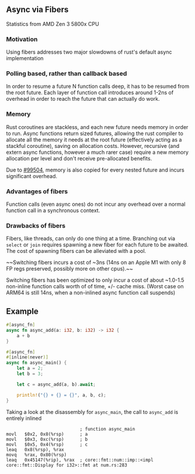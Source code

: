 ## Async via Fibers

Statistics from AMD Zen 3 5800x CPU

### Motivation

Using fibers addresses two major slowdowns of rust's default async implementation

### Polling based, rather than callback based
In order to resume a future N function calls deep, it has to be resumed from the root future. Each layer of function call introduces around 1-2ns of overhead in order to reach the future that can actually do work.

### Memory
Rust coroutines are stackless, and each new future needs memory in order to run. Async functions return sized futures, allowing the rust compiler to allocate all the memory it needs at the root future (effectively acting as a stackful coroutine), saving on allocation costs. However, recursive (and extern async functions, however a much rarer case) require a new memory allocation per level and don't receive pre-allocated benefits.

Due to [#99504](https://github.com/rust-lang/rust/issues/99504), memory is also copied for every nested future and incurs significant overhead.

### Advantages of fibers

Function calls (even async ones) do not incur any overhead over a normal function call in a synchronous context.

### Drawbacks of fibers

Fibers, like threads, can only do one thing at a time. Branching out via `select` or `join` requires spawning a new fiber for each future to be awaited.
The cost of spawning fibers can be alleviated with a pool.

~~Switching fibers incurs a cost of ~3ns (14ns on an Apple M1 with only 8 FP regs preserved, possibly more on other cpus).~~

Switching fibers has been optimized to only incur a cost of about ~1.0-1.5 non-inline function calls worth of of time, +/- cache miss. (Worst case on ARM64 is still 14ns, when a non-inlined async function call suspends)

## Example

```rust
#[async_fn]
async fn async_add(a: i32, b: i32) -> i32 {
	a + b
}

#[async_fn]
#[inline(never)]
async fn async_main() {
	let a = 2;
	let b = 3;

	let c = async_add(a, b).await;

	println!("{} + {} = {}", a, b, c);
}
```

Taking a look at the disassembly for `async_main`, the call to `async_add` is entirely inlined
```x86asm
                            ; function async_main
movl   $0x2, 0x8(%rsp)      ; a
movl   $0x3, 0xc(%rsp)      ; b
movl   $0x5, 0x4(%rsp)      ; c
leaq   0x8(%rsp), %rax
movq   %rax, 0x80(%rsp)
leaq   0x45147(%rip), %rax  ; core::fmt::num::imp::<impl core::fmt::Display for i32>::fmt at num.rs:283
```
